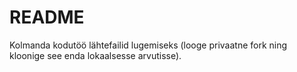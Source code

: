# README #

Kolmanda kodutöö lähtefailid lugemiseks (looge privaatne fork ning kloonige see enda lokaalsesse arvutisse).